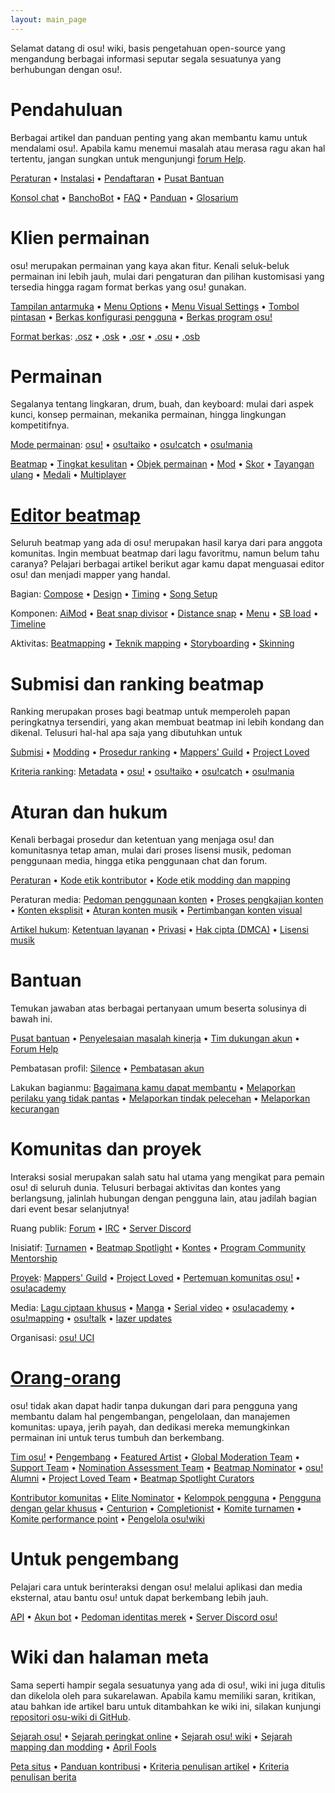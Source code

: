 ```yaml
---
layout: main_page
---
```


<!-- Do not add any empty lines inside this div. -->

<div class="wiki-main-page__blurb">
Selamat datang di osu! wiki, basis pengetahuan open-source yang mengandung berbagai informasi seputar segala sesuatunya yang berhubungan dengan osu!.
</div>

<div class="wiki-main-page__panels">
<div class="wiki-main-page-panel wiki-main-page-panel--full">

# Pendahuluan

Berbagai artikel dan panduan penting yang akan membantu kamu untuk mendalami osu!. Apabila kamu menemui masalah atau merasa ragu akan hal tertentu, jangan sungkan untuk mengunjungi [forum Help](https://osu.ppy.sh/forum/5).

[Peraturan](/wiki/Rules) • [Instalasi](/wiki/Client/Installation) • [Pendaftaran](/wiki/Registration) • [Pusat Bantuan](/wiki/Help_centre)

[Konsol chat](/wiki/Client/Interface/Chat_console) • [BanchoBot](/wiki/BanchoBot) • [FAQ](/wiki/FAQ) • [Panduan](/wiki/Guides) • [Glosarium](/wiki/Sitemap)

</div>
<div class="wiki-main-page-panel">

# Klien permainan

osu! merupakan permainan yang kaya akan fitur. Kenali seluk-beluk permainan ini lebih jauh, mulai dari pengaturan dan pilihan kustomisasi yang tersedia hingga ragam format berkas yang osu! gunakan.

[Tampilan antarmuka](/wiki/Client/Interface) • [Menu Options](/wiki/Client/Options) • [Menu Visual Settings](/wiki/Client/Interface/Visual_settings) • [Tombol pintasan](/wiki/Client/Keyboard_shortcuts) • [Berkas konfigurasi pengguna](/wiki/Client/Program_files/User_configuration_file) • [Berkas program osu!](/wiki/Client/Program_files)

[Format berkas](/wiki/Client/File_formats): [.osz](/wiki/Client/File_formats/osz_(file_format)) • [.osk](/wiki/Client/File_formats/osk_(file_format)) • [.osr](/wiki/Client/File_formats/osr_(file_format)) • [.osu](/wiki/Client/File_formats/osu_(file_format)) • [.osb](/wiki/Client/File_formats/osb_(file_format))

</div>
<div class="wiki-main-page-panel">

# Permainan

Segalanya tentang lingkaran, drum, buah, dan keyboard: mulai dari aspek kunci, konsep permainan, mekanika permainan, hingga lingkungan kompetitifnya.

[Mode permainan](/wiki/Game_mode): [osu!](/wiki/Game_mode/osu!) • [osu!taiko](/wiki/Game_mode/osu!taiko) • [osu!catch](/wiki/Game_mode/osu!catch) • [osu!mania](/wiki/Game_mode/osu!mania)

[Beatmap](/wiki/Beatmap) • [Tingkat kesulitan](/wiki/Beatmap/Difficulty) • [Objek permainan](/wiki/Gameplay/Hit_object) • [Mod](/wiki/Gameplay/Game_modifier) • [Skor](/wiki/Gameplay/Score) • [Tayangan ulang](/wiki/Gameplay/Replay) • [Medali](/wiki/Medals) • [Multiplayer](/wiki/Client/Interface/Multiplayer)

</div>
<div class="wiki-main-page-panel">

# [Editor beatmap](/wiki/Client/Beatmap_editor)

Seluruh beatmap yang ada di osu! merupakan hasil karya dari para anggota komunitas. Ingin membuat beatmap dari lagu favoritmu, namun belum tahu caranya? Pelajari berbagai artikel berikut agar kamu dapat menguasai editor osu! dan menjadi mapper yang handal.

Bagian: [Compose](/wiki/Client/Beatmap_editor/Compose) • [Design](/wiki/Client/Beatmap_editor/Design) • [Timing](/wiki/Client/Beatmap_editor/Timing) • [Song Setup](/wiki/Client/Beatmap_editor/Song_setup)

Komponen: [AiMod](/wiki/Client/Beatmap_editor/AiMod) • [Beat snap divisor](/wiki/Client/Beatmap_editor/Beat_snap_divisor) • [Distance snap](/wiki/Client/Beatmap_editor/Distance_snap) • [Menu](/wiki/Client/Beatmap_editor/Menu) • [SB load](/wiki/Client/Beatmap_editor/SB_load) • [Timeline](/wiki/Client/Beatmap_editor/Timelines)

Aktivitas: [Beatmapping](/wiki/Beatmapping) • [Teknik mapping](/wiki/Beatmapping/Mapping_techniques) • [Storyboarding](/wiki/Storyboard#storyboarding) • [Skinning](/wiki/Skinning)

</div>
<div class="wiki-main-page-panel">

# Submisi dan ranking beatmap

Ranking merupakan proses bagi beatmap untuk memperoleh papan peringkatnya tersendiri, yang akan membuat beatmap ini lebih kondang dan dikenal. Telusuri hal-hal apa saja yang dibutuhkan untuk

[Submisi](/wiki/Beatmapping/Beatmap_submission) • [Modding](/wiki/Modding) • [Prosedur ranking](/wiki/Beatmap_ranking_procedure) • [Mappers' Guild](/wiki/Community/Mappers_Guild) • [Project Loved](/wiki/Community/Project_Loved)

[Kriteria ranking](/wiki/Ranking_criteria): [Metadata](/wiki/Ranking_criteria/Metadata) • [osu!](/wiki/Ranking_criteria/osu!) • [osu!taiko](/wiki/Ranking_criteria/osu!taiko) • [osu!catch](/wiki/Ranking_criteria/osu!catch) • [osu!mania](/wiki/Ranking_criteria/osu!mania)

</div>
<div class="wiki-main-page-panel">

# Aturan dan hukum

Kenali berbagai prosedur dan ketentuan yang menjaga osu! dan komunitasnya tetap aman, mulai dari proses lisensi musik, pedoman penggunaan media, hingga etika penggunaan chat dan forum.

[Peraturan](/wiki/Rules) • [Kode etik kontributor](/wiki/Rules/Contributor_code_of_conduct) • [Kode etik modding dan mapping](/wiki/Rules/Code_of_conduct_for_modding_and_mapping)

Peraturan media: [Pedoman penggunaan konten](/wiki/Rules/Content_usage_guidelines) • [Proses pengkajian konten](/wiki/Rules/Content_voting_process) • [Konten eksplisit](/wiki/Rules/Explicit_content) • [Aturan konten musik](/wiki/Rules/Song_content_rules) • [Pertimbangan konten visual](/wiki/Rules/Visual_content_considerations)

[Artikel hukum](/wiki/Legal): [Ketentuan layanan](/wiki/Legal/Terms) • [Privasi](/wiki/Legal/Privacy) • [Hak cipta (DMCA)](/wiki/Legal/Copyright) • [Lisensi musik](/wiki/Legal/Music_licensing)

</div>
<div class="wiki-main-page-panel">

# Bantuan

Temukan jawaban atas berbagai pertanyaan umum beserta solusinya di bawah ini.

[Pusat bantuan](/wiki/Help_centre) • [Penyelesaian masalah kinerja](/wiki/Performance_troubleshooting) • [Tim dukungan akun](/wiki/People/Account_support_team) • [Forum Help](https://osu.ppy.sh/forum/5)

Pembatasan profil: [Silence](/wiki/Silence) • [Pembatasan akun](/wiki/Help_centre/Account_restrictions)

Lakukan bagianmu: [Bagaimana kamu dapat membantu](/wiki/Community/How_you_can_help!) • [Melaporkan perilaku yang tidak pantas](/wiki/Reporting_bad_behaviour) • [Melaporkan tindak pelecehan](/wiki/Reporting_bad_behaviour/Abuse) • [Melaporkan kecurangan](/wiki/Reporting_bad_behaviour/Handling_foul_play)

</div>
<div class="wiki-main-page-panel">

# Komunitas dan proyek

Interaksi sosial merupakan salah satu hal utama yang mengikat para pemain osu! di seluruh dunia. Telusuri berbagai aktivitas dan kontes yang berlangsung, jalinlah hubungan dengan pengguna lain, atau jadilah bagian dari event besar selanjutnya!

Ruang publik: [Forum](/wiki/Community/Forum) • [IRC](/wiki/Community/Internet_Relay_Chat) • [Server Discord](/wiki/Community/Discord_servers)

Inisiatif: [Turnamen](/wiki/Tournaments) • [Beatmap Spotlight](/wiki/Beatmap_Spotlights) • [Kontes](/wiki/Contests) • [Program Community Mentorship](/wiki/Community/Community_Mentorship_Program)

[Proyek](/wiki/Community/Projects): [Mappers' Guild](/wiki/Community/Mappers_Guild) • [Project Loved](/wiki/Community/Project_Loved) • [Pertemuan komunitas osu!](/wiki/Community/osu!_community_meetings) • [osu!academy](/wiki/Community/Video_series/osu!academy)

Media: [Lagu ciptaan khusus](/wiki/Community/Bespoke_music) • [Manga](/wiki/Community/Manga) • [Serial video](/wiki/Community/Video_series) • [osu!academy](/wiki/Community/Video_series/osu!academy) • [osu!mapping](/wiki/Community/Video_series/osu!mapping) • [osu!talk](/wiki/Community/Video_series/osu!talk) • [lazer updates](/wiki/Community/Video_series/lazer_updates)

Organisasi: [osu! UCI](/wiki/Community/Organisations/osu!_UCI)

</div>
<div class="wiki-main-page-panel">

# [Orang-orang](/wiki/People)

osu! tidak akan dapat hadir tanpa dukungan dari para pengguna yang membantu dalam hal pengembangan, pengelolaan, dan manajemen komunitas: upaya, jerih payah, dan dedikasi mereka memungkinkan permainan ini untuk terus tumbuh dan berkembang.

[Tim osu!](/wiki/People/osu!_team) • [Pengembang](/wiki/People/Developers) • [Featured Artist](/wiki/People/Featured_Artists) • [Global Moderation Team](/wiki/People/Global_Moderation_Team) • [Support Team](/wiki/People/Support_Team) • [Nomination Assessment Team](/wiki/People/Nomination_Assessment_Team) • [Beatmap Nominator](/wiki/People/Beatmap_Nominators) • [osu! Alumni](/wiki/People/osu!_Alumni) • [Project Loved Team](/wiki/People/Project_Loved_Team) • [Beatmap Spotlight Curators](/wiki/People/Beatmap_Spotlight_Curators)

[Kontributor komunitas](/wiki/People/Community_Contributors) • [Elite Nominator](/wiki/People/Elite_Nominators) • [Kelompok pengguna](/wiki/People/User_group) • [Pengguna dengan gelar khusus](/wiki/People/Users_with_unique_titles) • [Centurion](/wiki/People/Centurions) • [Completionist](/wiki/People/Completionists) • [Komite turnamen](/wiki/People/Tournament_Committee) • [Komite performance point](/wiki/People/Performance_Points_Committee) • [Pengelola osu!wiki](/wiki/People/osu!_wiki_maintainers)

</div>
<div class="wiki-main-page-panel">

# Untuk pengembang

Pelajari cara untuk berinteraksi dengan osu! melalui aplikasi dan media eksternal, atau bantu osu! untuk dapat berkembang lebih jauh.

[API](/wiki/osu!api) • [Akun bot](/wiki/Bot_account) • [Pedoman identitas merek](/wiki/Brand_identity_guidelines) • [Server Discord osu!](/wiki/Community/Discord_servers#official)

</div>
<div class="wiki-main-page-panel">

# Wiki dan halaman meta

Sama seperti hampir segala sesuatunya yang ada di osu!, wiki ini juga ditulis dan dikelola oleh para sukarelawan. Apabila kamu memiliki saran, kritikan, atau bahkan ide artikel baru untuk ditambahkan ke wiki ini, silakan kunjungi [repositori osu-wiki di GitHub](https://github.com/ppy/osu-wiki).

[Sejarah osu!](/wiki/History_of_osu!) • [Sejarah peringkat online](/wiki/History_of_osu!/Online_rankings) • [Sejarah osu! wiki](/wiki/History_of_osu!/osu!_wiki) • [Sejarah mapping dan modding](/wiki/History_of_osu!/Mapping_and_modding_timeline) • [April Fools](/wiki/History_of_osu!/April_Fools)

[Peta situs](/wiki/Sitemap) • [Panduan kontribusi](/wiki/osu!_wiki/Contribution_guide) • [Kriteria penulisan artikel](/wiki/Article_styling_criteria) • [Kriteria penulisan berita](/wiki/News_styling_criteria)

</div>
</div>
